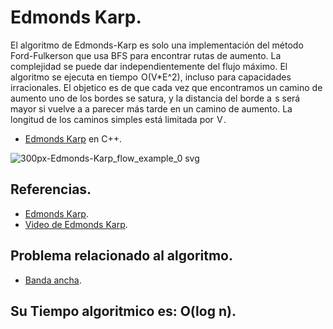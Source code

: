 # Edmonds Karp.

El algoritmo de Edmonds-Karp es solo una implementación del método Ford-Fulkerson que usa BFS para encontrar rutas de aumento.
La complejidad se puede dar independientemente del flujo máximo. El algoritmo se ejecuta en tiempo  O(V*E^2), incluso para capacidades irracionales. 
El objetico es de que cada vez que encontramos un camino de aumento uno de los bordes se satura, y la distancia del borde a  s será mayor si vuelve a a
parecer más tarde en un camino de aumento. La longitud de los caminos simples está limitada por  V .
* [Edmonds Karp](https://github.com/Lutyvr02/Algoritmica/blob/main/Contenidos/Teoria%20de%20grafos/Edmons%20karp/edmos.cpp) en C++.

![300px-Edmonds-Karp_flow_example_0 svg](https://user-images.githubusercontent.com/101956531/199821200-91bea6de-cf64-4e4d-a3c5-61fcb44b0d67.png)

## Referencias. 

* [Edmonds Karp](https://www.geeksforgeeks.org/binary-search/).
* [Video de Edmonds Karp](https://www.youtube.com/watch?v=RppuJYwlcI8).

## Problema relacionado al algoritmo.
* [Banda ancha](https://onlinejudge.org/index.php?option=onlinejudge&Itemid=8&category=685&page=show_problem&problem=761).

## Su Tiempo algoritmico es: O(log n).

